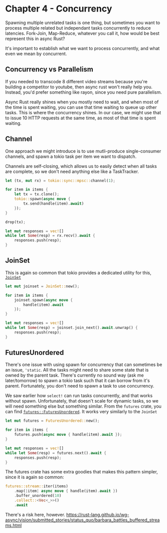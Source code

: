 # Chapter 4 - Concurrency

Spawning multiple unrelated tasks is one thing,
but sometimes you want to process multiple related but independant tasks concurrently to reduce latencies.
Fork-Join, Map-Reduce, whatever you call it, how would be best represent this in async Rust?

It's important to establish what we want to process concurrently, and what even we mean by concurrent.

## Concurrency vs Parallelism

If you needed to transcode 8 different video streams because you're building a competitor to youtube,
then async rust won't really help you. Instead, you'd prefer something like rayon, since you need pure parallelism.

Async Rust really shines when you mostly need to wait, and when most of the time is spent waiting,
you can use that time waiting to queue up other tasks. This is where the concurrency shines. In our
case, we might use that to issue 10 HTTP requests at the same time, as most of that time is spent waiting.

## Channel

One approach we might introduce is to use mutli-produce single-consumer channels,
and spawn a tokio task per item we want to dispatch.

Channels are self-closing, which allows us to easily detect when all tasks are complete, so
we don't need anything else like a TaskTracker.

```rust
let (tx, mut rx) = tokio::sync::mpsc::channel(1);

for item in items {
    let tx = tx.clone();
    tokio::spawn(async move {
        tx.send(handle(item).await)
    });
}

drop(tx);

let mut responses = vec![]
while let Some(resp) = rx.recv().await {
    responses.push(resp);
}
```

## JoinSet

This is again so common that tokio provides a dedicated utility for this, [`JoinSet`](https://docs.rs/tokio/latest/tokio/task/struct.JoinSet.html)

```rust
let mut joinset = JoinSet::new();

for item in items {
    joinset.spawn(async move {
        handle(item).await
    });
}

let mut responses = vec![]
while let Some(resp) = joinset.join_next().await.unwrap() {
    responses.push(resp);
}
```

## FuturesUnordered

There's one issue with using spawn for concurrency that can sometimes be an issue, `'static`.
All the tasks might need to share some state that is owned by the parent task.
There's currently no sound way (ask me later/tomorrow) to spawn a tokio task such that
it can borrow from it's parent. Fortunately, you don't need to spawn a task to use concurrency.

We saw earlier how `select!` can run tasks concurrently, and that works without spawn. Unfortunately,
that doesn't scale for dynamic tasks, so we will need something else but something similar.
From the `futures` crate, you can find [`futures::FuturesUnordered`](https://docs.rs/futures/latest/futures/prelude/stream/struct.FuturesUnordered.html). It works very similarly to the `JoinSet`

```rust
let mut futures = FuturesUnordered::new();

for item in items {
    futures.push(async move { handle(item).await });
}

let mut responses = vec![]
while let Some(resp) = futures.next().await {
    responses.push(resp);
}
```

The futures crate has some extra goodies that makes this pattern simpler, since it is again so common:

```rust
futures::stream::iter(items)
    .map(|item| async move { handle(item).await })
    .buffer_unordered(10)
    .collect::<Vec<_>>()
    .await
```

There's a risk here, however. <https://rust-lang.github.io/wg-async/vision/submitted_stories/status_quo/barbara_battles_buffered_streams.html>
